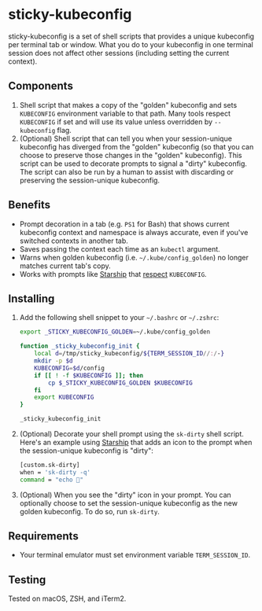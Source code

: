 # sticky-kubeconfig

sticky-kubeconfig is a set of shell scripts that provides a unique kubeconfig per terminal tab or window. What you do to your kubeconfig in one terminal session does not affect other sessions (including setting the current context).

## Components

1. Shell script that makes a copy of the "golden" kubeconfig and sets `KUBECONFIG` environment variable to that path. Many tools respect `KUBECONFIG` if set and will use its value unless overridden by `--kubeconfig` flag.
2. (Optional) Shell script that can tell you when your session-unique kubeconfig has diverged from the "golden" kubeconfig (so that you can choose to preserve those changes in the "golden" kubeconfig). This script can be used to decorate prompts to signal a "dirty" kubeconfig. The script can also be run by a human to assist with discarding or preserving the session-unique kubeconfig.

## Benefits

* Prompt decoration in a tab (e.g. `PS1` for Bash) that shows current kubeconfig context and namespace is always accurate, even if you've switched contexts in another tab.
* Saves passing the context each time as an `kubectl` argument.
* Warns when golden kubeconfig (i.e. `~/.kube/config_golden`) no longer matches current tab's copy.
* Works with prompts like [Starship](https://starship.rs/) that [respect](https://starship.rs/config/#kubernetes) `KUBECONFIG`.

## Installing

1. Add the following shell snippet to your `~/.bashrc` or `~/.zshrc`:

    ```sh
    export _STICKY_KUBECONFIG_GOLDEN=~/.kube/config_golden

    function _sticky_kubeconfig_init {
        local d=/tmp/sticky_kubeconfig/${TERM_SESSION_ID//:/-}
        mkdir -p $d
        KUBECONFIG=$d/config
        if [[ ! -f $KUBECONFIG ]]; then
            cp $_STICKY_KUBECONFIG_GOLDEN $KUBECONFIG
        fi
        export KUBECONFIG
    }

    _sticky_kubeconfig_init
    ```
2. (Optional) Decorate your shell prompt using the `sk-dirty` shell script. Here's an example using [Starship](https://starship.rs/) that adds an icon to the prompt when the session-unique kubeconfig is "dirty":

    ```sh
    [custom.sk-dirty]
    when = 'sk-dirty -q'
    command = "echo 💾"
    ```
3. (Optional) When you see the "dirty" icon in your prompt. You can optionally choose to set the session-unique kubeconfig as the new golden kubeconfig. To do so, run `sk-dirty`.

## Requirements

* Your terminal emulator must set environment variable `TERM_SESSION_ID`.

## Testing

Tested on macOS, ZSH, and iTerm2.
